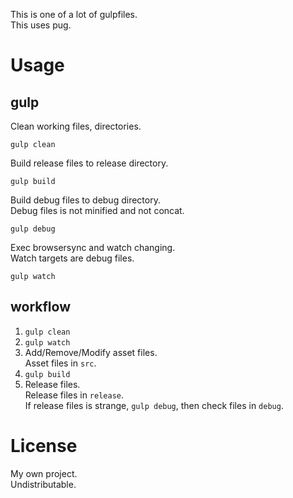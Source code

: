 This is one of a lot of gulpfiles.  
This uses pug.

# Usage

## gulp

Clean working files, directories.
```
gulp clean
```

Build release files to release directory.
```
gulp build
```

Build debug files to debug directory.  
Debug files is not minified and not concat.
```
gulp debug
```

Exec browsersync and watch changing.  
Watch targets are debug files.
```
gulp watch
```

## workflow

1. `gulp clean`
2. `gulp watch`
3. Add/Remove/Modify asset files.  
Asset files in `src`.
4. `gulp build`
5. Release files.  
Release files in `release`.  
If release files is strange, `gulp debug`, then check files in `debug`.


# License

My own project.  
Undistributable.
